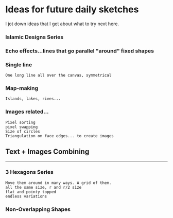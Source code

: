 

# Ideas for future daily sketches

I jot down ideas that I get about what to try next here.

### Islamic Designs Series

### Echo effects...lines that go parallel "around" fixed shapes
### Single line
    One long line all over the canvas, symmetrical

### Map-making
    Islands, lakes, rives...

### Images related...
    Pixel sorting
    pixel swapping
    Size of circles
    Triangulation on face edges... to create images

## Text + Images Combining
    

-----
### 3 Hexagons Series
    Move them around in many ways. A grid of them.
    all the same size, r and r/2 size
    flat and pointy topped
    endless variations
    
### Non-Overlapping Shapes
